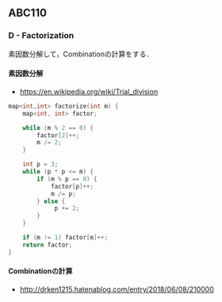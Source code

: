 ## ABC110

### D - Factorization
素因数分解して，Combinationの計算をする．

#### 素因数分解
* https://en.wikipedia.org/wiki/Trial_division
```cpp
map<int,int> factorize(int m) {
    map<int, int> factor;

    while (m % 2 == 0) {
        factor[2]++;
        m /= 2;
    }

    int p = 3;
    while (p * p <= m) {
        if (m % p == 0) {
            factor[p]++;
            m /= p;
        } else {
             p += 2;
        }
    }

    if (m != 1) factor[m]++;
    return factor;
}
```

#### Combinationの計算
* http://drken1215.hatenablog.com/entry/2018/06/08/210000
